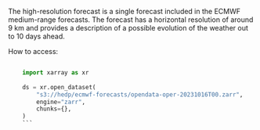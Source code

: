 The high-resolution forecast is a single forecast included in the ECMWF medium-range forecasts. The forecast has a horizontal resolution of around 9 km and provides a description of a possible evolution of the weather out to 10 days ahead.

How to access:

```python

    import xarray as xr
    
    ds = xr.open_dataset(
        "s3://hedp/ecmwf-forecasts/opendata-oper-20231016T00.zarr",
        engine="zarr",
        chunks={},
    )
    ```